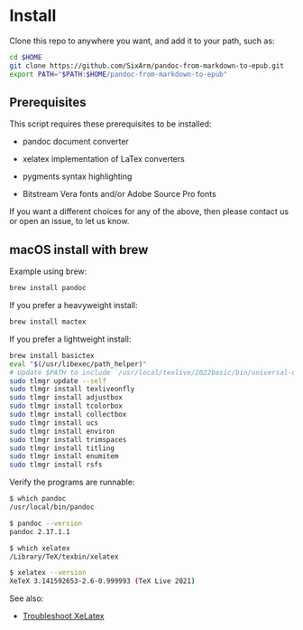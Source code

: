 # Install

Clone this repo to anywhere you want, and add it to your path, such as:

```sh
cd $HOME
git clone https://github.com/SixArm/pandoc-from-markdown-to-epub.git
export PATH="$PATH:$HOME/pandoc-from-markdown-to-epub"
```


## Prerequisites

This script requires these prerequisites to be installed:

* pandoc document converter

* xelatex implementation of LaTex converters

* pygments syntax highlighting

* Bitstream Vera fonts and/or Adobe Source Pro fonts
  
If you want a different choices for any of the above,
then please contact us or open an issue, to let us know.


## macOS install with brew

Example using brew:

```sh
brew install pandoc
```

If you prefer a heavyweight install:

```sh
brew install mactex
```

If you prefer a lightweight install:

```sh
brew install basictex
eval "$(/usr/libexec/path_helper)"
# Update $PATH to include `/usr/local/texlive/2022basic/bin/universal-darwin`
sudo tlmgr update --self
sudo tlmgr install texliveonfly
sudo tlmgr install adjustbox
sudo tlmgr install tcolorbox
sudo tlmgr install collectbox
sudo tlmgr install ucs
sudo tlmgr install environ
sudo tlmgr install trimspaces
sudo tlmgr install titling
sudo tlmgr install enumitem
sudo tlmgr install rsfs
```

Verify the programs are runnable:

```sh
$ which pandoc
/usr/local/bin/pandoc

$ pandoc --version
pandoc 2.17.1.1

$ which xelatex
/Library/TeX/texbin/xelatex

$ xelatex --version
XeTeX 3.141592653-2.6-0.999993 (TeX Live 2021)
```

See also:

* [Troubleshoot XeLatex](troubleshoot-xelatex.md)
  